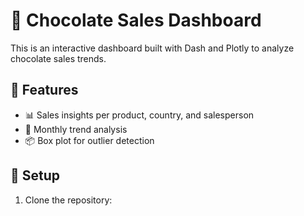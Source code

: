 # 🍫 Chocolate Sales Dashboard

This is an interactive dashboard built with Dash and Plotly to analyze chocolate sales trends.

## 🚀 Features
- 📊 Sales insights per product, country, and salesperson
- 📅 Monthly trend analysis
- 📦 Box plot for outlier detection

## 📌 Setup
1. Clone the repository:
